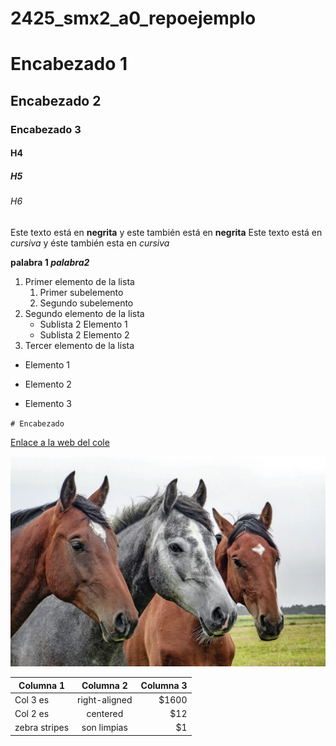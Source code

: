 # 2425_smx2_a0_repoejemplo

# Encabezado 1
## Encabezado 2
### Encabezado 3
#### H4
##### H5
###### H6

Este texto está en **negrita** y este también está en __negrita__
Este texto está en *cursiva* y éste también esta en _cursiva_

**palabra 1 _palabra2_**

1. Primer elemento de la lista
	1. Primer subelemento
	2. Segundo subelemento
2. Segundo elemento de la lista
	* Sublista 2 Elemento 1
	* Sublista 2 Elemento 2
3. Tercer elemento de la lista

* Elemento 1
- Elemento 2
+ Elemento 3

``# Encabezado``

[Enlace a la web del cole](https://www.fje.edu/ca/fje "Texto Opcional")

![Caballos](https://github.com/AlejandroSanchezSMX2/2425_smx2_a0_repoejemplo/blob/main/Caballos.jpg "Titulo opcional de la imagen")

|Columna 1 |Columna 2 | Columna 3 |
|----------|:----------:|----------:|
|Col 3 es |right-aligned|$1600|
|Col 2 es |centered|$12|
|zebra stripes |son limpias|$1|






